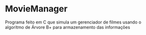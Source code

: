 # MovieManager
Programa feito em C que simula um gerenciador de filmes usando o algoritmo de Árvore B+ para armazenamento das informações
